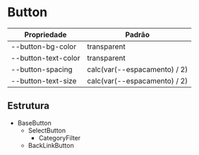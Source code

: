 # Button

| Propriedade             | Padrão                            |
|-------------------------|-----------------------------------|
| --button-bg-color       | transparent                       |
| --button-text-color     | transparent                       |
| --button-spacing        | calc(var(--espacamento) / 2)      |
| --button-text-size      | calc(var(--espacamento) / 2)      |

## Estrutura

- BaseButton
	- SelectButton
		- CategoryFilter
	- BackLinkButton


